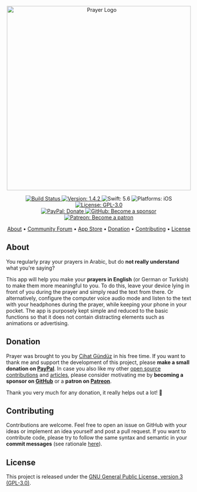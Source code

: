 <p align="center">
  <img src="https://raw.githubusercontent.com/FlineDev/Prayer/stable/Logo.png"
      width=500 alt="Prayer Logo">
</p>

<p align="center">
    <a href="https://github.com/FlineDev/Prayer/actions/workflows/main.yml">
        <img src="https://github.com/FlineDev/Prayer/actions/workflows/main.yml/badge.svg?branch=main"
             alt="Build Status">
    </a>
    <a href="https://github.com/FlineDev/Prayer/releases">
        <img src="https://img.shields.io/badge/Version-1.4.2-blue.svg"
             alt="Version: 1.4.2">
    </a>
    <img src="https://img.shields.io/badge/Swift-5.6-FFAC45.svg"
         alt="Swift: 5.6">
    <img src="https://img.shields.io/badge/Platforms-iOS-FF69B4.svg"
        alt="Platforms: iOS">
    <a href="https://github.com/FlineDev/Prayer/blob/stable/LICENSE">
        <img src="https://img.shields.io/badge/License-GPL--3.0-lightgrey.svg"
             alt="License: GPL-3.0">
    </a>
    <br />
    <a href="https://paypal.me/Dschee/5EUR">
        <img src="https://img.shields.io/badge/PayPal-Donate-orange.svg"
             alt="PayPal: Donate">
    </a>
    <a href="https://github.com/sponsors/Jeehut">
        <img src="https://img.shields.io/badge/GitHub-Become a sponsor-orange.svg"
             alt="GitHub: Become a sponsor">
    </a>
    <a href="https://patreon.com/Jeehut">
        <img src="https://img.shields.io/badge/Patreon-Become a patron-orange.svg"
             alt="Patreon: Become a patron">
    </a>
</p>

<p align="center">
    <a href="#about">About</a>
  • <a href="https://links.flinesoft.com/forum/prayer">Community Forum</a>
  • <a href="https://itunes.apple.com/us/app/prayer-in-english/id1217136884">App Store</a>
  • <a href="#donation">Donation</a>
  • <a href="#contributing">Contributing</a>
  • <a href="#license">License</a>
</p>


## About

You regularly pray your prayers in Arabic, but do **not really understand** what you're saying?

This app will help you make your **prayers in English** (or German or Turkish) to make them more meaningful to you. To do this, leave your device lying in front of you during the prayer and simply read the text from there. Or alternatively, configure the computer voice audio mode and listen to the text with your headphones during the prayer, while keeping your phone in your pocket. The app is purposely kept simple and reduced to the basic functions so that it does not contain distracting elements such as animations or advertising.


## Donation

Prayer was brought to you by [Cihat Gündüz](https://github.com/Jeehut) in his free time. If you want to thank me and support the development of this project, please **make a small donation on [PayPal](https://paypal.me/Dschee/5EUR)**. In case you also like my other [open source contributions](https://github.com/FlineDev) and [articles](https://medium.com/@Jeehut), please consider motivating me by **becoming a sponsor on [GitHub](https://github.com/sponsors/Jeehut)** or a **patron on [Patreon](https://www.patreon.com/Jeehut)**.

Thank you very much for any donation, it really helps out a lot! 💯


## Contributing

Contributions are welcome. Feel free to open an issue on GitHub with your ideas or implement an idea yourself and post a pull request. If you want to contribute code, please try to follow the same syntax and semantic in your **commit messages** (see rationale [here](http://chris.beams.io/posts/git-commit/)).


## License
This project is released under the [GNU General Public License, version 3 (GPL-3.0)](http://opensource.org/licenses/GPL-3.0).
